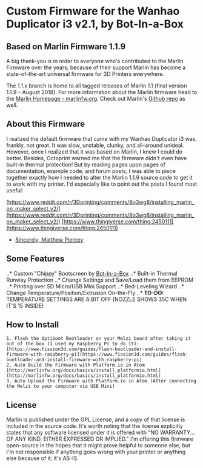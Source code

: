 # Custom Firmware for the Wanhao Duplicator i3 v2.1, by Bot-In-a-Box
## Based on Marlin Firmware 1.1.9

A big thank-you is in order to everyone who's contributed to the Marlin Firmware over the years; because of their support Marlin has become a state-of-the-art universal firmware for 3D Printers everywhere. 

The 1.1.x branch is home to all tagged releases of Marlin 1.1 (final version 1.1.9 – August 2018).
For more information about the Marlin firmware head to the [Marlin Homepage - marlinfw.org](http://marlinfw.org/).
Check out Marlin's [Github repo](https://github.com/MarlinFirmware/Marlin/issues) as well.

## About this Firmware

I realized the default firmware that came with my Wanhao Duplicator i3 was, frankly, not great. It was slow, unstable, clunky, and all-around unideal. However, once I realized that it was based on Marlin, I knew I could do better. Besides, Octoprint warned me that the firmware didn't even have built-in thermal protection! But by reading pages upon pages of documentation, example code, and forum posts, I was able to piece together exactly how I needed to alter the Marlin 1.1.9 source code to get it to work with my printer. I'd especially like to point out the posts I found most useful:

[https://www.reddit.com/r/3Dprinting/comments/8o3wg8/installing_marlin_on_maker_select_v2/](https://www.reddit.com/r/3Dprinting/comments/8o3wg8/installing_marlin_on_maker_select_v2/)
[https://www.thingiverse.com/thing:2450111](https://www.thingiverse.com/thing:2450111)

- [Sincerely, Matthew Piercey](https://matthewpiercey.ml)

## Some Features

..* Custom "Chippy" Bootscreen by [Bot-In-a-Box](https://botinabox.ca)
..* Built-in Thermal Runway Protection
..* Change Settings and Save/Load them from EEPROM
..* Printing over SD Micro/USB Mini Support
..* Bed-Leveling Wizard
..* Change Temperature/Position/Extrusion On-the-Fly
..* **TO-DO:** TEMPERATURE SETTINGS ARE A BIT OFF (NOZZLE SHOWS 35C WHEN IT'S 15 INSIDE)
	
## How to Install

	1. Flash the Optiboot Bootloader on your Melzi board after taking it out of the box (I used my Raspberry Pi to do it):[https://www.fission3d.com/guides/flash-bootloader-and-install-firmware-with-raspberry-pi](https://www.fission3d.com/guides/flash-bootloader-and-install-firmware-with-raspberry-pi)
	2. Auto Build the Firmware with Platform.io in Atom [http://marlinfw.org/docs/basics/install_platformio.html](http://marlinfw.org/docs/basics/install_platformio.html)
	3. Auto Upload the Firmware with Platform.io in Atom (After connecting the Melzi to your computer via USB Mini)

## License

Marlin is published under the GPL License, and a copy of that license is included in the source code. It's worth noting that the license explicitly states that any software licensed under it is offered with "NO WARRANTY... OF ANY KIND, EITHER EXPRESSED OR IMPLIED." I'm offering this firmware open-source in the hopes that it might prove helpful to someone else, but I'm not responsible if anything goes wrong with your printer or anything else because of it; it's AS-IS.



